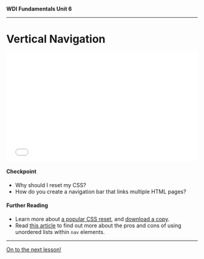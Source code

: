 
**WDI Fundamentals Unit 6**

---
# Vertical Navigation

<div class="wistia_responsive_padding" style="padding:56.25% 0 0 0;position:relative;"><div class="wistia_responsive_wrapper" style="height:100%;left:0;position:absolute;top:0;width:100%;"><iframe src="//fast.wistia.net/embed/iframe/5nduzkgwav?seo=false&videoFoam=true" allowtransparency="true" frameborder="0" scrolling="no" class="wistia_embed" name="wistia_embed" allowfullscreen mozallowfullscreen webkitallowfullscreen oallowfullscreen msallowfullscreen width="100%" height="100%"></iframe></div></div>
<script src="//fast.wistia.net/assets/external/E-v1.js" async></script>


#### Checkpoint

* Why should I reset my CSS?
* How do you create a navigation bar that links multiple HTML pages?


#### Further Reading

* Learn more about [a popular CSS reset](http://meyerweb.com/eric/tools/css/reset/), and [download a copy](http://meyerweb.com/eric/tools/css/reset/reset.css).
* Read [this article](https://css-tricks.com/navigation-in-lists-to-be-or-not-to-be/) to find out more about the pros and cons of using unordered lists within `nav` elements. 

---

[On to the next lesson!](floating-and-clearing.md)
